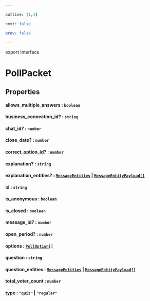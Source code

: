 ```yaml
---

outline: [1,4]

next: false

prev: false

---
```


export Interface
# PollPacket

## Properties

#### allows_multiple_answers : `boolean`

#### business_connection_id? : `string`

#### chat_id? : `number`

#### close_date? : `number`

#### correct_option_id? : `number`

#### explanation? : `string`

#### explanation_entities? : [`MessageEntities`](../classes/MessageEntities.md) \| [`MessageEntityPayload[]`](./MessageEntityPayload.md)

#### id : `string`

#### is_anonymous : `boolean`

#### is_closed : `boolean`

#### message_id? : `number`

#### open_period? : `number`

#### options : [`PollOption[]`](./PollOption.md)

#### question : `string`

#### question_entities : [`MessageEntities`](../classes/MessageEntities.md) \| [`MessageEntityPayload[]`](./MessageEntityPayload.md)

#### total_voter_count : `number`

#### type : `"quiz"` \| `"regular"`
